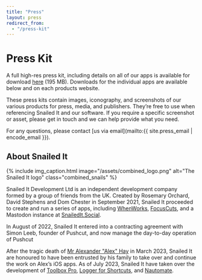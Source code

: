 ```yaml
---
title: "Press"
layout: press
redirect_from:
  - "/press-kit"
---
```


# Press Kit
A full high-res press kit, including details on all of our apps is available for download [here](https://assets.snailedit.dev/snailed_it_development_press_kit.zip) (195 MB). Downloads for the individual apps are available below and on each products website.

These press kits contain images, iconography, and screenshots of our various products for press, media, and publishers. They’re free to use when referencing Snailed It and our software. If you require a specific screenshot or asset, please get in touch and we can help provide what you need.

For any questions, please contact [us via email](mailto:{{ site.press_email | encode_email }}).

## About Snailed It
{% include img_caption.html image="/assets/combined_logo.png" alt="The Snailed It logo" class="combined_snails" %}


Snailed It Development Ltd is an independent development company formed by a group of friends from the UK. Created by Rosemary Orchard, David Stephens and Dom Chester in September 2021, Snailed It proceeded to create and run a series of apps, including [WhenWorks](https://whenworks.app), [FocusCuts](https://focuscuts.com/), and a Mastodon instance at [SnailedIt.Social](https://snailedit.social/).

In August of 2022, Snailed It entered into a contracting agreement with Simon Leeb, founder of Pushcut, and now manage the day-to-day operation of Pushcut

After the tragic death of [Mr Alexander "Alex" Hay](https://alexhay.dev/) in March 2023, Snailed It are honoured to have been entrusted by his family to take over and continue the work on Alex’s iOS apps. As of July 2023, Snailed It have taken over the development of [Toolbox Pro](https://toolboxpro.app/), [Logger for Shortcuts](https://shortcutslogger.dev/), and [Nautomate](https://www.nautomate.app/).


